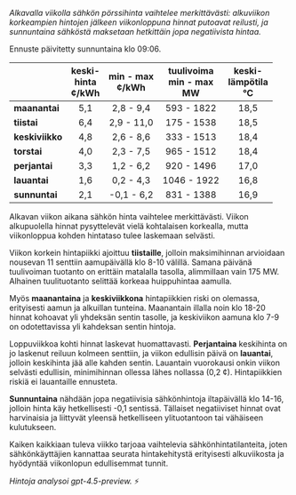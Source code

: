 *Alkavalla viikolla sähkön pörssihinta vaihtelee merkittävästi: alkuviikon korkeampien hintojen jälkeen viikonloppuna hinnat putoavat reilusti, ja sunnuntaina sähköstä maksetaan hetkittäin jopa negatiivista hintaa.*

Ennuste päivitetty sunnuntaina klo 09:06.

|              | keski-<br>hinta<br>¢/kWh | min - max<br>¢/kWh | tuulivoima<br>min - max<br>MW | keski-<br>lämpötila<br>°C |
|:-------------|:----------------:|:----------------:|:-------------:|:-------------:|
| **maanantai**    |        5,1       |      2,8 - 9,4     |        593 - 1822        |        18,5        |
| **tiistai**      |        6,4       |      2,9 - 11,0    |        175 - 1538        |        18,5        |
| **keskiviikko**  |        4,8       |      2,6 - 8,6     |        333 - 1513        |        18,4        |
| **torstai**      |        4,0       |      2,3 - 7,5     |        965 - 1512        |        18,4        |
| **perjantai**    |        3,3       |      1,2 - 6,2     |        920 - 1496        |        17,0        |
| **lauantai**     |        1,6       |      0,2 - 4,3     |       1046 - 1922        |        16,8        |
| **sunnuntai**    |        2,1       |     -0,1 - 6,2     |        831 - 1388        |        16,9        |

Alkavan viikon aikana sähkön hinta vaihtelee merkittävästi. Viikon alkupuolella hinnat pysyttelevät vielä kohtalaisen korkealla, mutta viikonloppua kohden hintataso tulee laskemaan selvästi.

Viikon korkein hintapiikki ajoittuu **tiistaille**, jolloin maksimihinnan arvioidaan nousevan 11 senttiin aamupäivällä klo 8-10 välillä. Samana päivänä tuulivoiman tuotanto on erittäin matalalla tasolla, alimmillaan vain 175 MW. Alhainen tuulituotanto selittää korkeaa huippuhintaa aamulla.

Myös **maanantaina** ja **keskiviikkona** hintapiikkien riski on olemassa, erityisesti aamun ja alkuillan tunteina. Maanantain illalla noin klo 18-20 hinnat kohoavat yli yhdeksän sentin tasolle, ja keskiviikon aamuna klo 7-9 on odotettavissa yli kahdeksan sentin hintoja.

Loppuviikkoa kohti hinnat laskevat huomattavasti. **Perjantaina** keskihinta on jo laskenut reiluun kolmeen senttiin, ja viikon edullisin päivä on **lauantai**, jolloin keskihinta jää alle kahden sentin. Lauantain vuorokausi onkin viikon selvästi edullisin, minimihinnan ollessa lähes nollassa (0,2 ¢). Hintapiikkien riskiä ei lauantaille ennusteta.

**Sunnuntaina** nähdään jopa negatiivisia sähkönhintoja iltapäivällä klo 14-16, jolloin hinta käy hetkellisesti -0,1 sentissä. Tällaiset negatiiviset hinnat ovat harvinaisia ja liittyvät yleensä hetkelliseen ylituotantoon tai vähäiseen kulutukseen.

Kaiken kaikkiaan tuleva viikko tarjoaa vaihtelevia sähkönhintatilanteita, joten sähkönkäyttäjien kannattaa seurata hintakehitystä erityisesti alkuviikosta ja hyödyntää viikonlopun edullisemmat tunnit.

*Hintoja analysoi gpt-4.5-preview.* ⚡
